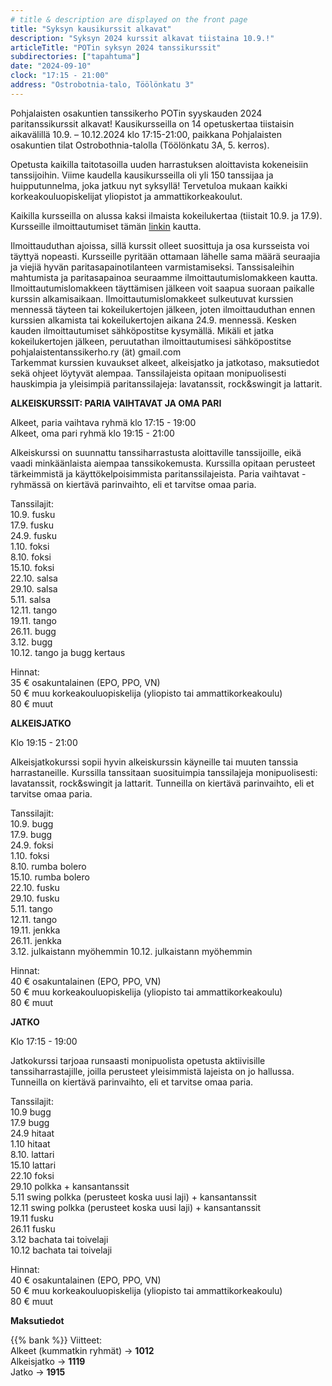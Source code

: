 ```yaml
---
# title & description are displayed on the front page
title: "Syksyn kausikurssit alkavat"
description: "Syksyn 2024 kurssit alkavat tiistaina 10.9.!"
articleTitle: "POTin syksyn 2024 tanssikurssit"
subdirectories: ["tapahtuma"]
date: "2024-09-10"
clock: "17:15 - 21:00"
address: "Ostrobotnia-talo, Töölönkatu 3"
---
```

Pohjalaisten osakuntien tanssikerho POTin syyskauden 2024 paritanssikurssit alkavat!    Kausikursseilla on 14 opetuskertaa tiistaisin aikavälillä 10.9. – 10.12.2024 klo 17:15-21:00, paikkana Pohjalaisten osakuntien tilat Ostrobothnia-talolla (Töölönkatu 3A, 5. kerros).


Opetusta kaikilla taitotasoilla uuden harrastuksen aloittavista kokeneisiin tanssijoihin.   Viime kaudella kausikursseilla oli yli 150 tanssijaa ja huipputunnelma, joka jatkuu nyt syksyllä! Tervetuloa mukaan kaikki korkeakouluopiskelijat yliopistot ja ammattikorkeakoulut. 

Kaikilla kursseilla on alussa kaksi ilmaista kokeilukertaa (tiistait 10.9. ja 17.9). Kursseille ilmoittautumiset tämän [linkin](https://docs.google.com/forms/d/e/1FAIpQLSdHkK7mxSwmHvHHZfv2AHSHZh2VXAEFnyVE0BJxWV3S0gGvXQ/viewform) kautta.

Ilmoittauduthan ajoissa, sillä kurssit olleet suosittuja ja osa kursseista voi täyttyä nopeasti. Kursseille pyritään ottamaan lähelle sama määrä seuraajia ja viejiä hyvän paritasapainotilanteen varmistamiseksi. Tanssisaleihin mahtumista ja paritasapainoa seuraamme ilmoittautumislomakkeen kautta.
Ilmoittautumislomakkeen täyttämisen jälkeen voit saapua suoraan paikalle kurssin alkamisaikaan. Ilmoittautumislomakkeet sulkeutuvat kurssien mennessä täyteen tai kokeilukertojen jälkeen, joten ilmoittauduthan ennen kurssien alkamista tai kokeilukertojen aikana 24.9. mennessä.  Kesken kauden ilmoittautumiset sähköpostitse kysymällä. Mikäli et jatka kokeilukertojen jälkeen, peruutathan ilmoittautumisesi sähköpostitse pohjalaistentanssikerho.ry (ät) gmail.com  
Tarkemmat kurssien kuvaukset alkeet, alkeisjatko ja jatkotaso, maksutiedot sekä ohjeet löytyvät alempaa.   Tanssilajeista opitaan monipuolisesti hauskimpia ja yleisimpiä paritanssilajeja: lavatanssit, rock&swingit ja lattarit.   

**ALKEISKURSSIT: PARIA VAIHTAVAT JA OMA PARI**

Alkeet, paria vaihtava ryhmä klo 17:15 - 19:00  
Alkeet, oma pari ryhmä klo 19:15 - 21:00

Alkeiskurssi on suunnattu tanssiharrastusta aloittaville tanssijoille, eikä vaadi minkäänlaista aiempaa tanssikokemusta. Kurssilla opitaan perusteet tärkeimmistä ja käyttökelpoisimmista paritanssilajeista.
Paria vaihtavat -ryhmässä on kiertävä parinvaihto, eli et tarvitse omaa paria.

Tanssilajit:  
10.9. fusku  
17.9. fusku  
24.9. fusku  
1.10. foksi  
8.10. foksi  
15.10. foksi  
22.10. salsa  
29.10. salsa  
5.11. salsa  
12.11. tango  
19.11. tango  
26.11. bugg  
3.12. bugg  
10.12. tango ja bugg kertaus

Hinnat:  
35 € osakuntalainen (EPO, PPO, VN)  
50 € muu korkeakouluopiskelija (yliopisto tai ammattikorkeakoulu)  
80 € muut

**ALKEISJATKO**

Klo 19:15 - 21:00  

Alkeisjatkokurssi sopii hyvin alkeiskurssin käyneille tai muuten tanssia harrastaneille. Kurssilla tanssitaan suosituimpia tanssilajeja monipuolisesti: lavatanssit, rock&swingit ja lattarit. 
Tunneilla on kiertävä parinvaihto, eli et tarvitse omaa paria.

Tanssilajit:  
10.9. bugg  
17.9. bugg  
24.9. foksi  
1.10. foksi  
8.10. rumba bolero  
15.10. rumba bolero  
22.10. fusku  
29.10. fusku  
5.11. tango  
12.11. tango  
19.11. jenkka  
26.11. jenkka  
3.12. julkaistann myöhemmin
10.12. julkaistann myöhemmin

Hinnat:  
40 € osakuntalainen (EPO, PPO, VN)  
50 € muu korkeakouluopiskelija (yliopisto tai ammattikorkeakoulu)  
80 € muut

**JATKO**

Klo 17:15 - 19:00

Jatkokurssi tarjoaa runsaasti monipuolista opetusta aktiivisille tanssiharrastajille, joilla perusteet yleisimmistä lajeista on jo hallussa. 
Tunneilla on kiertävä parinvaihto, eli et tarvitse omaa paria.

Tanssilajit:  
10.9 bugg  
17.9 bugg  
24.9 hitaat  
1.10 hitaat  
8.10. lattari  
15.10 lattari  
22.10 foksi  
29.10 polkka + kansantanssit  
5.11 swing polkka (perusteet koska uusi laji) + kansantanssit  
12.11 swing polkka (perusteet koska uusi laji) + kansantanssit  
19.11 fusku  
26.11 fusku  
3.12 bachata tai toivelaji  
10.12 bachata tai toivelaji

Hinnat:  
40 € osakuntalainen (EPO, PPO, VN)  
50 € muu korkeakouluopiskelija (yliopisto tai ammattikorkeakoulu)  
80 € muut

**Maksutiedot**

{{% bank %}}
Viitteet:  
Alkeet (kummatkin ryhmät) → **1012**  
Alkeisjatko → **1119**  
Jatko → **1915**
